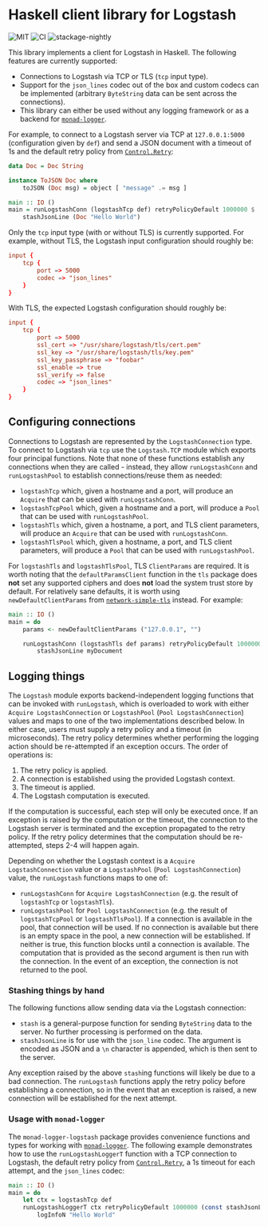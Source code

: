 # Haskell client library for Logstash

![MIT](https://img.shields.io/github/license/mbg/logstash)
![CI](https://github.com/mbg/logstash/workflows/Build/badge.svg?branch=master)
![stackage-nightly](https://github.com/mbg/logstash/workflows/stackage-nightly/badge.svg)

This library implements a client for Logstash in Haskell. The following features are currently supported:

- Connections to Logstash via TCP or TLS (`tcp` input type).
- Support for the `json_lines` codec out of the box and custom codecs can be implemented (arbitrary `ByteString` data can be sent across the connections).
- This library can either be used without any logging framework or as a backend for [`monad-logger`](http://hackage.haskell.org/package/monad-logger/).

For example, to connect to a Logstash server via TCP at `127.0.0.1:5000` (configuration given by `def`) and send a JSON document with a timeout of 1s and the default retry policy from [`Control.Retry`](https://hackage.haskell.org/package/retry/docs/Control-Retry.html):

```haskell
data Doc = Doc String

instance ToJSON Doc where
    toJSON (Doc msg) = object [ "message" .= msg ]

main :: IO ()
main = runLogstashConn (logstashTcp def) retryPolicyDefault 1000000 $
    stashJsonLine (Doc "Hello World")
```

Only the `tcp` input type (with or without TLS) is currently supported. For example, without TLS, the Logstash input configuration should roughly be:

```conf
input {
    tcp {
        port => 5000
        codec => "json_lines"
    }
}
```

With TLS, the expected Logstash configuration should roughly be:

```conf
input {
    tcp {
        port => 5000
        ssl_cert => "/usr/share/logstash/tls/cert.pem"
        ssl_key => "/usr/share/logstash/tls/key.pem"
        ssl_key_passphrase => "foobar"
        ssl_enable => true 
        ssl_verify => false
        codec => "json_lines"
    }
}
```

## Configuring connections

Connections to Logstash are represented by the `LogstashConnection` type. To connect to Logstash via `tcp` use the `Logstash.TCP` module which exports four principal functions. Note that none of these functions establish any connections when they are called - instead, they allow `runLogstashConn` and `runLogstashPool` to establish connections/reuse them as needed:

- `logstashTcp` which, given a hostname and a port, will produce an `Acquire` that can be used with `runLogstashConn`.
- `logstashTcpPool` which, given a hostname and a port, will produce a `Pool` that can be used with `runLogstashPool`.
- `logstashTls` which, given a hostname, a port, and TLS client parameters, will produce an `Acquire` that can be used with `runLogstashConn`.
- `logstashTlsPool` which, given a hostname, a port, and TLS client parameters, will produce a `Pool` that can be used with `runLogstashPool`.

For `logstashTls` and `logstashTlsPool`, TLS `ClientParams` are required. It is worth noting that the `defaultParamsClient` function in the `tls` package does **not** set any supported ciphers and does **not** load the system trust store by default. For relatively sane defaults, it is worth using `newDefaultClientParams` from [`network-simple-tls`](http://hackage.haskell.org/package/network-simple-tls/) instead. For example:

```haskell
main :: IO ()
main = do 
    params <- newDefaultClientParams ("127.0.0.1", "")

    runLogstashConn (logstashTls def params) retryPolicyDefault 1000000 $ 
        stashJsonLine myDocument
```

## Logging things

The `Logstash` module exports backend-independent logging functions that can be invoked with `runLogstash`, which is overloaded to work with either `Acquire LogstashConnection` or `LogstashPool` (`Pool LogstashConnection`) values and maps to one of the two implementations described below. In either case, users must supply a retry policy and a timeout (in microseconds). The retry policy determines whether performing the logging action should be re-attempted if an exception occurs. The order of operations is:

1. The retry policy is applied.
2. A connection is established using the provided Logstash context.
3. The timeout is applied.
4. The Logstash computation is executed.

If the computation is successful, each step will only be executed once. If an exception is raised by the computation or the timeout, the connection to the Logstash server is terminated and the exception propagated to the retry policy. If the retry policy determines that the computation should be re-attempted, steps 2-4 will happen again.

Depending on whether the Logstash context is a `Acquire LogstashConnection` value or a `LogstashPool` (`Pool LogstashConnection`) value, the `runLogstash` functions maps to one of:

- `runLogstashConn` for `Acquire LogstashConnection` (e.g. the result of `logstashTcp` or `logstashTls`).
- `runLogstashPool` for `Pool LogstashConnection` (e.g. the result of `logstashTcpPool` or `logstashTlsPool`). If a connection is available in the pool, that connection will be used. If no connection is available but there is an empty space in the pool, a new connection will be established. If neither is true, this function blocks until a connection is available. The computation that is provided as the second argument is then run with the connection. In the event of an exception, the connection is not returned to the pool.

### Stashing things by hand

The following functions allow sending data via the Logstash connection:

- `stash` is a general-purpose function for sending `ByteString` data to the server. No further processing is performed on the data.
- `stashJsonLine` is for use with the `json_line` codec. The argument is encoded as JSON and a `\n` character is appended, which is then sent to the server. 

Any exception raised by the above `stash`ing functions will likely be due to a bad connection. The `runLogstash` functions apply the retry policy before establishing a connection, so in the event that an exception is raised, a new connection will be established for the next attempt.

### Usage with `monad-logger`

The `monad-logger-logstash` package provides convenience functions and types for working with [`monad-logger`](http://hackage.haskell.org/package/monad-logger/). The following example demonstrates how to use the `runLogstashLoggerT` function with a TCP connection to Logstash, the default retry policy from [`Control.Retry`](https://hackage.haskell.org/package/retry/docs/Control-Retry.html), a 1s timeout for each attempt, and the `json_lines` codec:

```haskell
main :: IO ()
main = do 
    let ctx = logstashTcp def
    runLogstashLoggerT ctx retryPolicyDefault 1000000 (const stashJsonLine) $ 
        logInfoN "Hello World"
```
